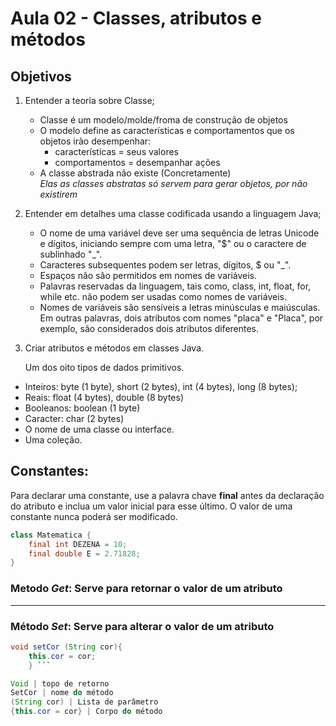 # Aula 02 - Classes, atributos e métodos 
 
## **Objetivos**

1. Entender a teoria sobre Classe;
    - Classe é um modelo/molde/froma de construção de objetos
    - O modelo define as características e comportamentos que os objetos irão desempenhar: 
        - características = seus valores
        - comportamentos = desempanhar ações 
    -  A classe abstrada não existe (Concretamente)       
_Elas as classes abstratas só servem para gerar objetos, por não existirem_ 
 

2. Entender em detalhes uma classe codificada usando a linguagem Java;

    - O nome de uma variável deve ser uma sequência de letras Unicode e dígitos, iniciando sempre com uma letra, "$" ou o caractere de sublinhado "_".
    - Caracteres subsequentes podem ser letras, dígitos, $ ou "_".
    - Espaços não são permitidos em nomes de variáveis.
    - Palavras reservadas da linguagem, tais como, class, int, float, for, while etc. não podem ser usadas como nomes de variáveis.
    - Nomes de variáveis são sensíveis a letras minúsculas e maiúsculas. Em outras palavras, dois atributos com nomes "placa" e "Placa", por exemplo, são considerados dois atributos diferentes.


3. Criar atributos e métodos em classes Java.


    Um dos oito tipos de dados primitivos.
- Inteiros: byte (1 byte), short (2 bytes), int (4 bytes), long (8 bytes);
- Reais: float (4 bytes), double (8 bytes)
- Booleanos: boolean (1 byte)
- Caracter: char (2 bytes)
- O nome de uma classe ou interface.
- Uma coleção.

## Constantes:
Para declarar uma constante, use a palavra chave **final** antes da declaração do atributo e inclua um valor inicial para esse último. O valor de uma constante nunca poderá ser modificado.
```java
class Matematica {
	final int DEZENA = 10;
	final double E = 2.71828;
}
```
### Metodo _Get_: Serve para retornar o valor de um atributo
--- 
### Método _Set_: Serve para alterar o valor de um atributo

``` java
void setCor (String cor){
    this.cor = cor; 
    } ``` 

Void | topo de retorno
SetCor | nome do método
(String cor) | Lista de parâmetro
{this.cor = cor} | Corpo do método
